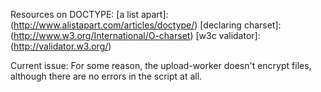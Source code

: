 Resources on DOCTYPE:
[a list apart]: (http://www.alistapart.com/articles/doctype/)
[declaring charset]: (http://www.w3.org/International/O-charset)
[w3c validator]: (http://validator.w3.org/)

Current issue:
For some reason, the upload-worker doesn't encrypt files, although there are no errors in the script at all. 
